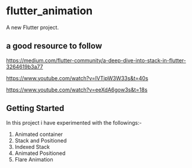 # flutter_animation

A new Flutter project.

## a good resource to follow
https://medium.com/flutter-community/a-deep-dive-into-stack-in-flutter-3264619b3a77

https://www.youtube.com/watch?v=IVTjpW3W33s&t=40s

https://www.youtube.com/watch?v=eeXdA6gow3s&t=18s




 

## Getting Started
In this project i have experimented with the followings:-
1. Animated container
2. Stack and Positioned
3. Indexed Stack
4. Animated Positioned
5. Flare Animation

